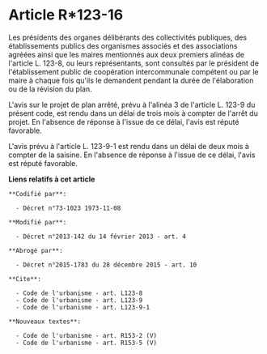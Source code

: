 # Article R*123-16

Les présidents des organes délibérants des collectivités publiques, des établissements publics des organismes associés et des
associations agréées ainsi que les maires mentionnés aux deux premiers alinéas de l'article L. 123-8, ou leurs représentants,
sont consultés par le président de l'établissement public de coopération intercommunale compétent ou par le maire à chaque
fois qu'ils le demandent pendant la durée de l'élaboration ou de la révision du plan. 

L'avis sur le projet de plan arrêté, prévu à l'alinéa 3 de l'article L. 123-9 du présent code, est rendu dans un délai de
trois mois à compter de l'arrêt du projet. En l'absence de réponse à l'issue de ce délai, l'avis est réputé favorable. 

L'avis prévu à l'article L. 123-9-1 est rendu dans un délai de deux mois à compter de la saisine. En l'absence de réponse à
l'issue de ce délai, l'avis est réputé favorable.

**Liens relatifs à cet article**

	**Codifié par**:

	  - Décret n°73-1023 1973-11-08

	**Modifié par**:

	  - Décret n°2013-142 du 14 février 2013 - art. 4

	**Abrogé par**:

	  - Décret n°2015-1783 du 28 décembre 2015 - art. 10

	**Cite**:

	  - Code de l'urbanisme - art. L123-8
	  - Code de l'urbanisme - art. L123-9
	  - Code de l'urbanisme - art. L123-9-1

	**Nouveaux textes**:

	  - Code de l'urbanisme - art. R153-2 (V)
	  - Code de l'urbanisme - art. R153-5 (V)
